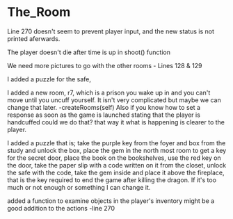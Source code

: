 # The_Room

Line 270 doesn't seem to prevent player input, and the new status is not 
printed aferwards.

The player doesn't die after time is up in shoot() function

We need more pictures to go with the other rooms - Lines 128 & 129

I added a puzzle for the safe,

I added a new room, r7, which is a prison you wake up in and you can't move until you uncuff yourself. It isn't very complicated but maybe we can change that later. -createRooms(self)
Also if you know how to set a response as soon as the game is launched stating that the player is handcuffed could we do that? that way it what is happening is clearer to the player.

I added a puzzle that is; take the purple key from the foyer and box from the study and unlock the box, place the gem in the north most room to get a key for the secret door, place the book on the bookshelves, use the red key on the door, take the paper slip with a code written on it from the closet, unlock the safe with the code, take the gem inside and place it above the fireplace, that is the key required to end the game after killing the dragon. If it's too much or not enough or something I can change it.

added a function to examine objects in the player's inventory might be a good addition to the actions -line 270